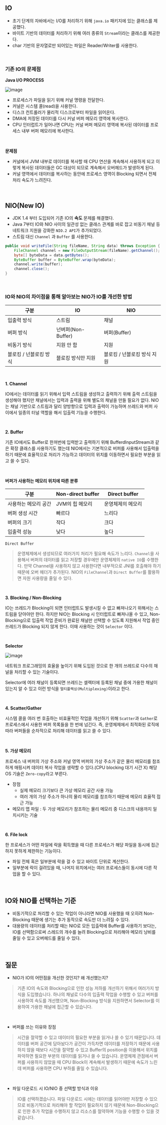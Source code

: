 ## IO
- 초기 단계의 자바에서는 I/O를 처리하기 위해 `java.io` 패키지에 있는 클래스를 제공했다.
- 바이트 기반의 데이터를 처리하기 위해 여러 종류의 `Stream`이라는 클래스를 제공한다.
- char 기반의 문자열로만 되어있는 파일은 Reader/Writer를 사용한다.

<br>

### 기존 IO의 문제점

**Java I/O PROCESS**

![image](https://user-images.githubusercontent.com/80027033/199868601-84a80a6d-5fec-4d19-8880-de537ad2dc3e.png)
- 프로세스가 파일을 읽기 위해 커널 명령을 전달한다.
- 커널은 시스템 콜(read)을 사용한다.
- 디스크 컨트롤러가 물리적 디스크로부터 파일을 읽어온다.
- DMA에 저장된 데이터를 다시 커널 버퍼 메모리 영역에 복사한다.
- CPU 인터럽트가 일어나면 CPU는 커널 버퍼 메모리 영역에 복사된 데이터를 프로세스 내부 버퍼 메모리에 복사한다.

<br>

**문제점**

- 커널에서 JVM 내부로 데이터를 복사할 때 CPU 연산을 계속해서 사용하게 되고 이렇게 복사된 데이터들은 GC 대상이 되므로 계속해서 오버헤드가 발생하게 된다. 
- 커널 영역에서 데이터를 복사하는 동안에 프로세스 영역이 Blocking 되면서 전체 처리 속도가 느려진다.

<br>

## NIO(New IO)
- JDK 1.4 부터 도입되어 기존 IO의 **속도** 문제를 해결했다.
- Java 7부터 IO와 NIO 사이의 일관성 없는 클래스 관계를 바로 잡고 비동기 채널 등 네트워크 지원을 강화한 `NIO.2 API`가 추가되었다.
- 스트림 대신 `Channel` 과 `Buffer` 를 사용한다.


```java
public void writeFile(String fileName, String data) throws Exception {
    FileChannel channel = new FileOutputStream(fileName).getChannel();
    byte[] byteData = data.getBytes();
    ByteBuffer buffer = ByteBuffer.wrap(byteData);
    channel.write(buffer);
    channel.close();
}
```

<br>

### IO와 NIO의 차이점을 통해 알아보는 NIO가 IO를 개선한 방법
| 구분 | IO | NIO |
| --- | --- | --- |
| 입출력 방식 | 스트림 | 채널 |
| 버퍼 방식 | 넌버퍼(Non-Buffer) | 버퍼(Buffer) |
| 비동기 방식 | 지원 안 함 | 지원 |
| 블로킹 / 넌블로킹 방식 | 블로킹 방식만 지원 | 블로킹 / 넌블로킹 방식 지원 |

<br>

**1. Channel**

IO에서는 데이터를 읽기 위해서 입력 스트림을 생성하고 출력하기 위해 출력 스트림을 생성해야 했지만 채널에서는 입력과 출력을 위해 별도의 채널을 만들 필요가 없다.
NIO는 채널 기반으로 스트림과 달리 양방향으로 입력과 출력이 가능하며 쓰레드와 버퍼 사이에서 일종의 터널 역할을 해서 입출력 기능을 수행한다.

<br>

**2. Buffer**

기존 IO에서도 Buffer로 한꺼번에 입력받고 출력하기 위해 BufferdInputStream과 같은 확장 클래스를 사용하기도 했는데
NIO에서는 기본적으로 버퍼를 사용해서 입출력을 하기 때문에 효율적으로 처리가 가능하고 데이터의 위치를 이동하면서 필요한 부분을 읽고 쓸 수 있다.

<br>

**버퍼가 사용하는 메모리 위치에 따른 분류**

| 구분 | Non-direct buffer | Direct buffer |
| --- | --- | --- |
| 사용하는 메모리 공간 | JVM의 힙 메모리 | 운영체제의 메모리 |
| 버퍼 생성 시간 | 빠르다 | 느리다 |
| 버퍼의 크기 | 작다 | 크다 |
| 입출력 성능 | 낮다 | 높다 |

`Direct Buffer`
> 운영체제에서 생성되므로 여러가지 처리가 필요해 속도가 느리다.
> `Channel`을 사용해서 버퍼의 데이터를 읽고 저장할 경우에만 운영체제의 `native IO`를 수행한다.
> 만약 Channel을 사용하지 않고 사용한다면 내부적으로 JNI를 호출해야 하기 때문에 오버 헤더가 추가된다.
> NIO의 `FileChannel`과 `Direct Buffer`를 활용하면 자원 사용량을 줄일 수 있다.

<br>

**3. Blocking / Non-Blocking**

IO는 쓰레드가 Blocking이 되면 인터럽트도 발생시킬 수 없고 빠져나오기 위해서는 스트림을 닫아야만 한다.
하지만 NIO는 Blocking 시 인터럽트로 빠져나올 수 있고, Non-Blocking으로 입출력 작업 준비가 완료된 채널만 선택할 수 있도록 지원해서
작업 중인 쓰레드가 Blocking 되지 않게 한다. 이때 사용하는 것이 `Selector` 이다.

<br>

**Selector**

![image](https://user-images.githubusercontent.com/80027033/199872523-180e3a57-478c-4bcb-b83a-e13fe0c3edde.png)

네트워크 프로그래밍의 효율을 높이기 위해 도입된 것으로 한 개의 쓰레드로 다수의 채널을 처리할 수 있는 기술이다.


Selector에 여러 채널이 등록되면 쓰레드는 셀렉터에 등록된 채널 중에 가용한 채널이 있는지 알 수 있고 이런 방식을 `멀티플렉싱(Multiplexing)`이라고 한다.

<br>

**4. Scatter/Gather**

시스템 콜을 여러 번 호출하는 비효율적인 작업을 개선하기 위해 `Scatter`과 `Gather`로 프로세스에서 사용한 버퍼 목록들을 한 번에 넘긴다.
즉, 운영체제에서 최적화된 로직에 따라 버퍼들을 순차적으로 처리해 데이터를 읽고 쓸 수 있다.

<br>

**5. 가상 메모리**

프로세스 내 버퍼의 가상 주소와 커널 영역 버퍼의 가상 주소가 같은 물리 메모리를 참조하게 매핑시켜 데이터 복사 작업을 생략할 수 있다.(CPU blocking 대기 시간 X)
해당 OS 기술은 `Zero-copy`라고 부른다.
- 장점
  - 실제 메모리 크기보다 큰 가상 메모리 공간 사용 가능
  - 여러 개의 가상 주소가 하나의 물리 메모리를 참조하기 때문에 메모리 효율적 접근 가능
- 메모리 맵 파일 : 두 가상 메모리가 참조하는 물리 메모리 중 디스크의 내용까지 일치시키는 기술

<br>

**6. File lock**

한 프로세스가 어떤 파일에 락을 획득했을 때 다른 프로세스가 해당 파일을 동시에 접근하지 못하게 제한하는 기능이다.
- 파일 전체 혹은 일부분에 락을 걸 수 있고 바이트 단위로 계산한다.
- 일부분에 락이 걸려있을 때, 나머지 위치에서는 여러 프로세스들이 동시에 다른 작업을 할 수 있다.

<br>

## IO와 NIO를 선택하는 기준
- 비동기적으로 처리할 수 있는 작업이 아니라면 NIO를 사용했을 때 오히려 Non-Blocking 때문에 생기는 추가 동작으로 속도만 더 느려질 수 있다.
- 대용량의 데이터를 처리할 때는 NIO로 모든 입출력에 Buffer를 사용하기 보다는, IO를 선택함으로써 스레드의 개수를 늘려 Blocking으로 처리해야 메모리 낭비를 줄일 수 있고 오버헤드를 줄일 수 있다.


<br>

## 질문
- NIO가 IO의 어떤점을 개선한 것인지? 왜 개선했는지?
> 기존 IO의 속도와 Blocking으로 인한 성능 저하를 개선하기 위해서 여러가지 방식을 도입했습니다.
> 하나의 채널로 다수의 입출력 작업을 수행할 수 있고 버퍼를 사용하여 속도를 개선했으며,
> Non-Blocking 방식을 지원하면서 Selector를 이용하여 가용한 채널에 접근할 수 있습니다.

<br>

- 버퍼를 쓰는 이유와 장점
> 시간을 절약할 수 있고 데이터의 필요한 부분을 읽거나 쓸 수 있기 때문입니다. 데이터를 버퍼 공간에 담아놨다가 공간이 가득차면 데이터를 저장하기 때문에
> 사용하지 않을 때보다 시간을 절약할 수 있고 Buffer의 position을 이용해서 위치를 파악하면 필요한 부분의 데이터를 읽거나 쓸 수 있습니다.
> 운영체제 관점에서 버퍼를 사용하지 않았을 때 CPU Block이 계속해서 발생하기 때문에 속도가 느린데 버퍼를 사용하면 CPU 부하를 줄일 수 있습니다.
    
<br>

- 파일 다운로드 시 IO/NIO 중 선택할 방식과 이유
> IO를 선택하겠습니다. 파일 다운로드 시에는 데이터를 읽어야만 저장할 수 있으므로 비동기적으로 처리해야 할 작업이 필요하지 않기 때문에 Non-Blocking으로 인한 추가 작업을 수행하지 않고 리소스를 절약하며 기능을 수행할 수 있을 것 같습니다.